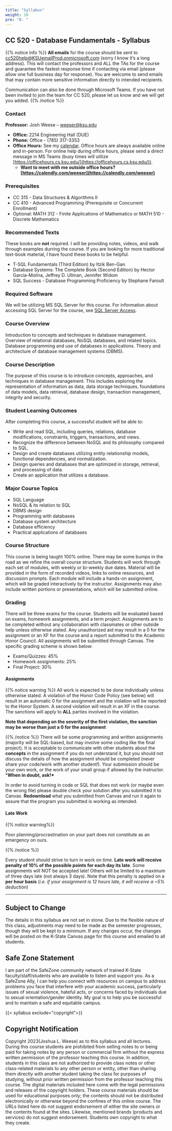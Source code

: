 ```yaml
---
title: "Syllabus"
weight: 10
pre: "0. "
---
```


## CC 520 - Database Fundamentals - Syllabus

{{% notice info %}}
**All emails** for the course should be sent to [cc520help@KSUemailProd.onmicrosoft.com](mailto:cc520help@KSUemailProd.onmicrosoft.com?subject=CC20520%20Help) (sorry I know it’s a long address). This will contact the professors and ALL the TAs for the course and guarantee the fastest response time if contacting via email (please allow one full business day for response). You are welcome to send emails that may contain more sensitive information directly to intended recipients.

Communication can also be done through Microsoft Teams.  If you have not been invited to join the team for CC 520, please let us know and we will get you added.
{{% /notice %}}

### Contact

**Professor:** Josh Weese – [weeser@ksu.edu](mailto:weeser@ksu.edu)   

- **Office:** 2214 Engineering Hall (DUE)  
- **Phone:** Office - (785) 317-3353  
- **Office  Hours:** See my [calendar](http://weeser.net/calendar/). Office hours are always available online and in-person. For online help during office hours, please send a direct message in MS Teams (busy times will utilize [https://officehours.cs.ksu.edu/](https://officehours.cs.ksu.edu/)).
    - **Want  to meet with me outside office hours? [https://calendly.com/weeser](https://calendly.com/weeser)**  

### Prerequisites

* CC 315 - Data Structures & Algorithms II
* CC 410 - Advanced Programming (Prerequisite or Concurrent Enrollment)
* Optional: MATH 312 - Finite Applications of Mathematics or MATH 510 - Discrete Mathematics

### Recommended Texts
These books are **not** required.  I will be providing notes, videos, and walk through examples durring the course.  If you are looking for more traditional text-book material, I have found these books to be helpful.

- T-SQL Fundamentals (Third Edition) by Itzik Ben-Gan
- Database Systems: The Complete Book (Second Edition) by Hector Garcia-Molina, Jeffrey D. Ullman, Jennifer Widom
- SQL Success - Database Programming Proficiency by Stephane Faroult

### Required Software

We will be utilizing MS SQL Server for this course.  For information about accessing SQL Server for the course, see [SQL Server Access](/cc520/00-course-intro/0-1-mssqlserver). 

### Course Overview

Introduction to concepts and techniques in database management. Overview of relational databases, NoSQL databases, and related topics. Database programming and use of databases in applications. Theory and architecture of database management systems (DBMS).

### Course Description

The purpose of this course is to introduce concepts, approaches, and techniques in database management. This includes exploring the representation of information as data, data storage techniques, foundations of data models, data retrieval, database design, transaction management, integrity and security.

### Student Learning Outcomes

After completing this course, a successful student will be able to:
* Write and read SQL, including queries, relations, database modifications, constraints, triggers, transactions, and views.
* Recognize the difference between NoSQL and its philosophy compared to SQL.
* Design and create databases utilizing entity relationship models, functional dependencies, and normalization.
* Design queries and databases that are optimized in storage, retrieval, and processing of data.
* Create an application that utilizes a database.

### Major Course Topics

* SQL Language
* NoSQL & its relation to SQL
* DBMS design
* Programming with databases
* Database system architecture
* Database efficiency
* Practical applications of databases

###  Course Structure
This course is being taught 100% online. There may be some bumps in the road as we refine the overall course structure. Students will work through each set of modules, with weekly or bi-weekly due dates. Material will be provided in the form of recorded videos, links to online resources, and discussion prompts. Each module will include a hands-on assignment, which will be graded interactively by the instructor. Assignments may also include written portions or presentations, which will be submitted online.

### Grading
There will be three exams for the course. Students will be evaluated based on exams, homework assignments, and a term project. Assignments are to be completed without any collaboration with classmates or other outside help unless otherwise stated. Any unauthorized aid may result in a 0 for the assignment or an XF for the course and a report submitted to the Academic Honor Council. All assignments will be submitted through Canvas. The specific grading scheme is shown below:

- Exams/Quizzes: 45%
- Homework assignments: 25%
- Final Project: 30%

#### Assignments

{{% notice warning %}}
All work is expected to be done individually unless otherwise stated. A violation of the Honor Code Policy (see below) will result in an automatic 0 for the assignment and the violation will be reported to the Honor System. A second violation will result in an XF in the course. The sanctions will apply to **ALL** parties involved in the violation.

**Note that depending on the severity of the first violation, the sanction may be worse than just a 0 for the assignment**

{{% /notice %}}
There will be some programming and written assignments (majority will be SQL-based, but may involve some coding like the final project). It is acceptable to communicate with other students about the **concepts** in the assignment if you do not understand it, but you should not discuss the details of how the assignment should be completed (never share your code/work with another student!). Your submission should be your own work, or the work of your small group if allowed by the instructor. ***When in doubt, ask!\***

In order to avoid turning in code or SQL that does not work (or maybe even the wrong file) please double check your solution after you submitted it to Canvas. **Redownload** what you submitted from Canvas and run it again to assure that the program you submitted is working as intended.

#### Late Work

{{% notice warning%}}

Poor planning/procrastination on your part does not constitute as an emergency on ours.

{{% /notice %}}

Every student should strive to turn in work on time. **Late work will receive penalty of 10% of the possible points for each day its late**. Some assignments will NOT be accepted late! Others will be limited to a maximum of three days late (not always 3 days). Note that this penalty is applied on a **per hour basis** (*i.e. if your assignment is 12 hours late, it will receive a ~5% deduction*)

<hr/>

## Subject to Change

The details in this syllabus are not set in stone. Due to the flexible nature of this class, adjustments may need to be made as the semester progresses, though they will be kept to a minimum. If any changes occur, the changes will be posted on the K-State Canvas page for this course and emailed to all students.

## Safe Zone Statement

I am part of the SafeZone community network of trained K-State  faculty/staff/students who are available to listen and support you. As a SafeZone Ally, I can help you connect with resources on campus to  address problems you face that interfere with your academic success,  particularly issues of sexual violence, hateful acts, or concerns faced  by individuals due to sexual orientation/gender identity. My goal is to  help you be successful and to maintain a safe and equitable campus.

{{< syllabus exclude="copyright">}}

##  Copyright Notification

Copyright 2023(Joshua L. Weese) as to this syllabus and all lectures. During  this course students are prohibited from selling notes to or being paid  for taking notes by any person or commercial firm without the express  written permission of the professor teaching this course. In addition,  students in this class are not authorized to provide class notes or  other class-related materials to any other person or entity, other than  sharing them directly with another student taking the class for purposes of studying, without prior written permission from the professor  teaching this course. The digital materials included here come with the legal permissions and releases of the copyright holders.  These course materials should be used for educational purposes only; the contents should not be distributed electronically or otherwise beyond the confines of this online course.  The URLs listed here do not suggest endorsement of either the site owners or the contents found at the sites.  Likewise, mentioned brands (products and services) do not suggest endorsement.  Students own copyright to what they create.